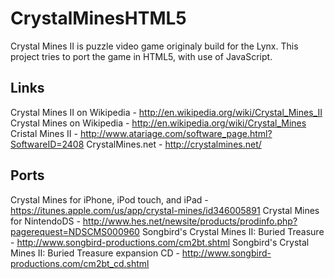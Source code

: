 CrystalMinesHTML5
=================
Crystal Mines II is puzzle video game originaly build for the Lynx.
This project tries to port the game in HTML5, with use of JavaScript.

Links
-----
Crystal Mines II on Wikipedia - http://en.wikipedia.org/wiki/Crystal_Mines_II
Crystal Mines on Wikipedia - http://en.wikipedia.org/wiki/Crystal_Mines
Cristal Mines II - http://www.atariage.com/software_page.html?SoftwareID=2408
CrystalMines.net - http://crystalmines.net/

Ports
-----
Crystal Mines for iPhone, iPod touch, and iPad - https://itunes.apple.com/us/app/crystal-mines/id346005891
Crystal Mines for NintendoDS - http://www.hes.net/newsite/products/prodinfo.php?pagerequest=NDSCMS000960
Songbird's Crystal Mines II: Buried Treasure - http://www.songbird-productions.com/cm2bt.shtml
Songbird's Crystal Mines II: Buried Treasure expansion CD - http://www.songbird-productions.com/cm2bt_cd.shtml